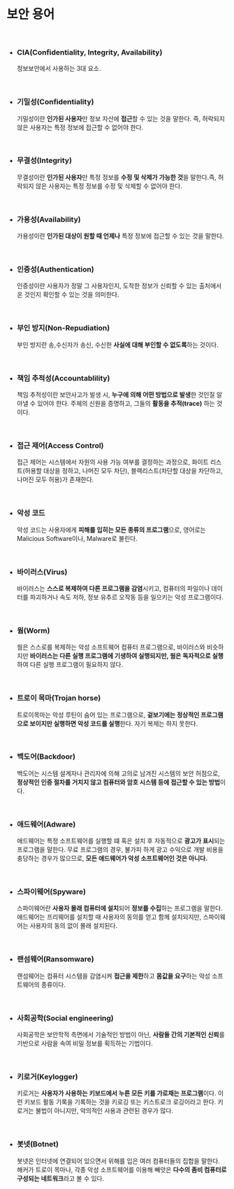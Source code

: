 # **보안 용어**

<br>

+ ### **CIA(Confidentiality, Integrity, Availability)**
  정보보안에서 사용하는 3대 요소.

<br>

+ ### **기밀성(Confidentiality)**
  기밀성이란 **인가된 사용자**만 정보 자산에 **접근**할 수 있는 것을 말한다. 즉, 허락되지 않은 사용자는 특정 정보에 접근할 수 없어야 한다.

<br>

+ ### **무결성(Integrity)**
  무결성이란 **인가된 사용자**만 특정 정보를 **수정 및 삭제가 가능한 것**을 말한다.즉, 허락되지 않은 사용자는 특정 정보를 수정 및 삭제할 수 없어야 한다.

<br>

+ ### **가용성(Availability)**
  가용성이란 **인가된 대상이 원할 때 언제나** 특정 정보에 접근할 수 있는 것을 말한다.

<br>

+ ### **인증성(Authentication)**
  인증성이란 사용자가 정말 그 사용자인지, 도착한 정보가 신뢰할 수 있는 출처에서 온 것인지 확인할 수 있는 것을 의미한다.

<br>

+ ### **부인 방지(Non-Repudiation)**
  부인 방지란 송,수신자가 송신, 수신한 **사실에 대해 부인할 수 없도록**하는 것이다.

<br>

+ ### **책임 추적성(Accountablility)**
  책임 추적성이란 보안사고가 발생 시, **누구에 의해 어떤 방법으로 발생**한 것인질 알아낼 수 있어야 한다.
  주체의 신원을 증명하고, 그들의 **활동을 추적(trace)** 하는 것이다.

<br>
 
+ ### **접근 제어(Access Control)**
  접근 제어는 시스템에서 자원의 사용 가능 여부를 결정하는 과정으로, 화이트 리스트(허용할 대상을 정하고, 나머진 모두 차단), 블랙리스트(차단할 대상을 차단하고, 나머진 모두 허용)가 존재한다.

<br>

+ ### **악성 코드**
  악성 코드는 사용자에게 **피해를 입히는 모든 종류의 프로그램**으로, 영어로는 Malicious Software이나, Malware로 불린다.

<br>

* ### **바이러스(Virus)**
  바이러스는 **스스로 복제하여 다른 프로그램을 감염**시키고, 컴퓨터의 파일이나 데이터를 파괴하거나 속도 저하, 정보 유추르 오작동 등을 일으키는 악성 프로그램이다.

<br>

* ### **웜(Worm)**
  웜은 스스로를 복제하는 악성 소프트웨어 컴퓨터 프로그램으로, 바이러스와 비슷하지만 **바이러스는 다른 실행 프로그램에 기생하여 실행되지만, 웜은 독자적으로 실행**하여 다른 실행 프로그램이 필요하지 않다.

<br>

* ### **트로이 목마(Trojan horse)**
  트로이목마는 악성 루틴이 숨어 있는 프로그램으로, **겉보기에는 정상적인 프로그램으로 보이지만 실행하면 악성 코드를 실행**한다. 자기 복제는 하지 못한다.

<br>

* ### **백도어(Backdoor)**
  백도어는 시스템 설계자나 관리자에 의해 고의로 남겨진 시스템의 보안 허점으로, **정상적인 인증 절차를 거치지 않고 컴퓨터와 암호 시스템 등에 접근할 수 있는 방법**이다.

<br>

* ### **애드웨어(Adware)**
  애드웨어는 특정 소프트웨어를 실행할 떄 혹은 설치 후 자동적으로 **광고가 표시**되는 프로그램을 말한다.
  무료 프로그램의 경우, 불가피 하게 광고 수익으로 개발 비용을 충당하는 경우가 많으므로, **모든 애드웨어가 악성 소프트웨어인 것은 아니다.**

<br>

* ### **스파이웨어(Spyware)**
  스파이웨어란 **사용자 몰래 컴퓨터에 설치**되어 **정보를 수집**하는 프로그램을 말한다.
  애드웨어는 프리웨어를 설치할 때 사용자의 동의를 얻고 함께 설치되지만, 스파이웨어는 사용자의 동의 없이 몰래 설치된다.

<br>

* ### **랜섬웨어(Ransomware)**
  랜섬웨어는 컴퓨터 시스템을 감염시켜 **접근을 제한**하고 **몸값을 요구**하는 악성 소프트웨어의 종류이다.

<br>

* ### **사회공학(Social engineering)**
  사회공학은 보안학적 측면에서 기술적인 방법이 아닌, **사람들 간의 기본적인 신뢰**를 기반으로 사람을 속여 비밀 정보를 획득하는 기법이다.

<br>

* ### **키로거(Keylogger)**
  키로거는 **사용자가 사용하는 키보드에서 누른 모든 키를 가로채는 프로그램**이다.
  이런 키보드 활동 기록을 기록하는 것을 키로깅 또는 키스트로크 로깅이라고 한다.
  키로거는 불법이 아니지만, 악의적인 사용과 관련된 경우가 많다.

<br>

* ### **봇넷(Botnet)**
  봇넷은 인터넷에 연결되어 있으면서 위해를 입은 여러 컴퓨터들의 집합을 말한다.
  해커가 트로이 목마나, 각종 악성 소프트웨어를 이용해 빼앗은 **다수의 좀비 컴퓨터로 구성되는 네트워크**라고 볼 수 있다.